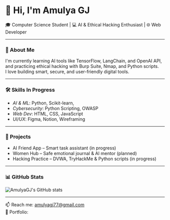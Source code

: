 # 👋 Hi, I'm Amulya GJ

🎓 Computer Science Student | 💻 AI & Ethical Hacking Enthusiast | 🌐 Web Developer

---

### 🚀 About Me
I'm currently learning AI tools like TensorFlow, LangChain, and OpenAI API, and practicing ethical hacking with Burp Suite, Nmap, and Python scripts.  
I love building smart, secure, and user-friendly digital tools.

---

### 🛠 Skills In Progress 
- *AI & ML*: Python, Scikit-learn,  
- *Cybersecurity*: Python Scripting, OWASP  
- *Web Dev*: HTML, CSS, JavaScript  
- *UI/UX*: Figma, Notion, Wireframing

---

### 💼 Projects
- AI Friend App – Smart task assistant (in progress)
- Women Hub – Safe emotional journal & AI mentor (planned)
- Hacking Practice – DVWA, TryHackMe & Python scripts (in progress)

---

### 📊 GitHub Stats

![AmulyaGJ's GitHub stats](https://github-readme-stats.vercel.app/api?username=AmulyaGJ&show_icons=true&theme=radical)

---

📫 Reach me: amulyagj77@gmail.com  
🔗 Portfolio: 
